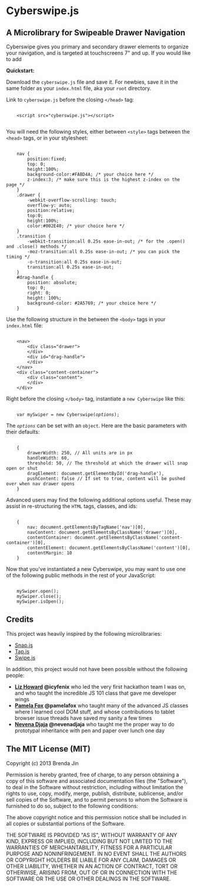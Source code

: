 <h1>Cyberswipe.js</h1>
<h2>A Microlibrary for Swipeable Drawer Navigation</h2>
<p>Cyberswipe gives you primary and secondary drawer elements to organize your navigation, and is targeted at touchscreens 7" and up. If you would like to add </p>
<p><strong>Quickstart:</strong></p>
<p>Download the <code>cyberswipe.js</code> file and save it. For newbies, save it in the same folder as your <code>index.html</code> file, aka your <code>root</code> directory.</p>
<p>Link to <code>cyberswipe.js</code> before the closing <code>&lt;/head&gt;</code> tag:
                    <pre><code>
    &lt;script src="cyberswipe.js"&gt;&lt;/script&gt;
                    </code></pre>
</p>
<p>You will need the following styles, either between <code>&lt;style&gt;</code> tags between the <code>&lt;head&gt;</code> tags, or in your stylesheet:
<pre><code>
    nav {
        position:fixed;
        top: 0;
        height:100%;
        background-color:#FABD4A; /* your choice here */
        z-index:3; /* make sure this is the highest z-index on the page */
    }
    .drawer {
        -webkit-overflow-scrolling: touch;
        overflow-y: auto;
        position:relative;
        top:0;
        height:100%;
        color:#002E40; /* your choice here */
    }
    .transition {
        -webkit-transition:all 0.25s ease-in-out; /* for the .open() and .close() methods */
        -moz-transition:all 0.25s ease-in-out; /* you can pick the timing */
        -o-transition:all 0.25s ease-in-out;
        transition:all 0.25s ease-in-out;
    }
    #drag-handle {
        position: absolute;
        top: 0;
        right: 0;
        height: 100%;
        background-color: #2A5769; /* your choice here */
    }
</code></pre>
</p>
<p>Use the following structure in the between the <code>&lt;body&gt;</code> tags in your <code>index.html</code> file:
<pre><code>
    &lt;nav&gt;
        &lt;div class="drawer"&gt;
        &lt;/div&gt;
        &lt;div id="drag-handle"&gt;
        &lt;/div&gt;
    &lt;/nav&gt;
    &lt;div class="content-container"&gt;
        &lt;div class="content"&gt;
        &lt;/div&gt;
    &lt;/div&gt;
</code></pre>
</p>
<p>Right before the closing <code>&lt;/body&gt;</code> tag, instantiate a <code>new Cyberswipe</code> like this:
<pre><code>
    var mySwiper = new Cyberswipe(<em>options</em>);
</code></pre>
</p>
<p>The <code><em>options</em></code> can be set with an <code>object</code>. Here are the basic parameters with their defaults:
<pre><code>
    {
        drawerWidth: 250, // All units are in px
        handleWidth: 60,
        threshold: 50, // The threshold at which the drawer will snap open or shut
        dragElement: document.getElementById('drag-handle'),
        pushContent: false // If set to true, content will be pushed over when nav drawer opens
    }
</code></pre>
</p>
<p>Advanced users may find the following additional options useful. These may assist in re-structuring the <code>HTML</code> tags, classes, and ids:
<pre><code> 
    {
        nav: document.getElementsByTagName('nav')[0],
        navContent: document.getElementsByClassName('drawer')[0],
        contentContainer: document.getElementsByClassName('content-container')[0],
        contentElement: document.getElementsByClassName('content')[0],
        contentMargin: 10
    }
</code></pre>
</p>
<p>Now that you've instantiated a new Cyberswipe, you may want to use one of the following public methods in the rest of your JavaScript:
<pre><code>
    mySwiper.open(); 
    mySwiper.close();
    mySwiper.isOpen();
</code></pre>
<h2>Credits</h2>
<p>This project was heavily inspired by the following microlibraries:
    <ul>
        <li><a href="https://github.com/jakiestfu/Snap.js/">Snap.js</a></li>
        <li><a href="https://github.com/alexgibson/tap.js">Tap.js</a></li>
        <li><a href="http://swipejs.com/">Swipe.js</a></li>
    </ul>
</p>
<p>In addition, this project would not have been possible without the following people:
    <ul>
        <li><strong><a href="https://github.com/icyfenix/">Liz Howard</a> @icyfenix</strong> who led the very first hackathon team I was on, and who taught the incredible JS 101 class that gave me developer wings</li>
        <li><strong><a href="https://github.com/pamelafox">Pamela Fox</a> @pamelafox</strong> who taught many of the advanced JS classes where I learned cool DOM stuff, and whose contributions to tablet browser issue threads have saved my sanity a few times</li>
        <li><strong><a href="https://github.com/NevenaDjaja">Nevena Djaja</a> @nevenadjaja</strong> who taught me the proper way to do prototypal inheritance with pen and paper over lunch one day</li>
    </ul>
<h2>The MIT License (MIT)</h2>
<p>Copyright (c) 2013 Brenda Jin</p>

<p>Permission is hereby granted, free of charge, to any person obtaining a copy
of this software and associated documentation files (the "Software"), to deal
in the Software without restriction, including without limitation the rights
to use, copy, modify, merge, publish, distribute, sublicense, and/or sell
copies of the Software, and to permit persons to whom the Software is
furnished to do so, subject to the following conditions:</p>

<p>The above copyright notice and this permission notice shall be included in
all copies or substantial portions of the Software.</p>

<p>THE SOFTWARE IS PROVIDED "AS IS", WITHOUT WARRANTY OF ANY KIND, EXPRESS OR
IMPLIED, INCLUDING BUT NOT LIMITED TO THE WARRANTIES OF MERCHANTABILITY,
FITNESS FOR A PARTICULAR PURPOSE AND NONINFRINGEMENT. IN NO EVENT SHALL THE
AUTHORS OR COPYRIGHT HOLDERS BE LIABLE FOR ANY CLAIM, DAMAGES OR OTHER
LIABILITY, WHETHER IN AN ACTION OF CONTRACT, TORT OR OTHERWISE, ARISING FROM,
OUT OF OR IN CONNECTION WITH THE SOFTWARE OR THE USE OR OTHER DEALINGS IN
THE SOFTWARE.</p>